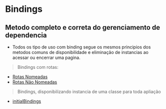 # Bindings
## Metodo completo e correta do gerenciamento de dependencia
- Todos os tipo de uso com binding segue os mesmos principios dos metodos comuns de disponibilidade e eliminação de instancias ao acessar ou encerrar uma pagina.
> Bindings com rotas:
- [Rotas Nomeadas](./rotas_nomeadas.md)
- [Rotas Não Nomeadas](./rotas_nao_nomeadas.md)
> Bindings, disponibilizando instancia de uma classe para toda apliação
- [initialBindings](./initial_bindings.md)
